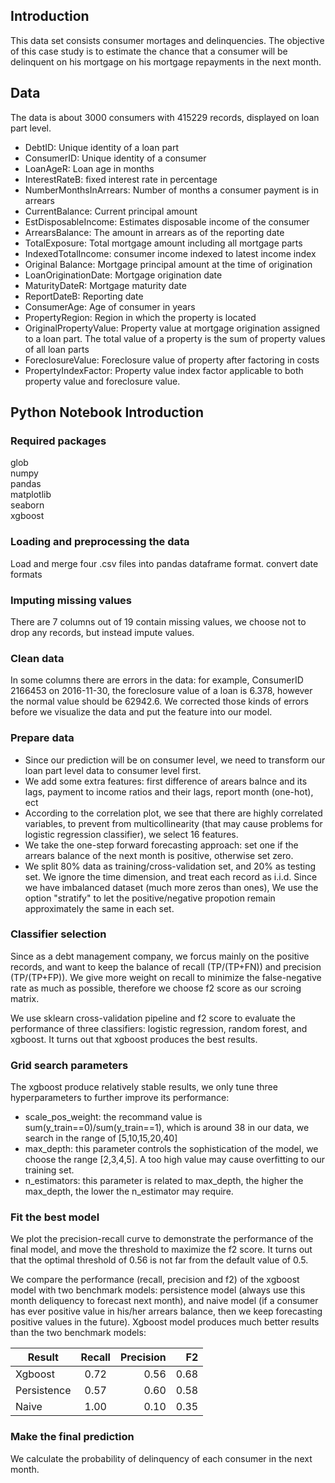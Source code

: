 ## Introduction

This data set consists consumer mortages and delinquencies. The objective of this case study is to estimate the chance that a consumer will be delinquent on his mortgage on his mortgage repayments in the next month. 

## Data

The data is about 3000 consumers with 415229 records, displayed on loan part level.
-	DebtID: Unique identity of a loan part   
-	ConsumerID: Unique identity of a consumer  
-	LoanAgeR: Loan age in months  
-	InterestRateB: fixed interest rate in percentage  
-	NumberMonthsInArrears: Number of months a consumer payment is in arrears  
-	CurrentBalance: Current principal amount  
-	EstDisposableIncome: Estimates disposable income of the consumer  
-	ArrearsBalance: The amount in arrears as of the reporting date  
-	TotalExposure: Total mortgage amount including all mortgage parts  
-	IndexedTotalIncome: consumer income indexed to latest income index  
-	Original Balance: Mortgage principal amount at the time of origination  
-	LoanOriginationDate: Mortgage origination date  
-	MaturityDateR: Mortgage maturity date  
-	ReportDateB: Reporting date  
-	ConsumerAge: Age of consumer in years  
-	PropertyRegion: Region in which the property is located  
-	OriginalPropertyValue: Property value at mortgage origination assigned to a loan part. The total value of a property is the sum of property values of all loan parts   
-	ForeclosureValue: Foreclosure value of property after factoring in costs   
-	PropertyIndexFactor: Property value index factor applicable to both property value and foreclosure value.   

## Python Notebook Introduction 
### Required packages
glob  
numpy  
pandas  
matplotlib  
seaborn  
xgboost  

### Loading and preprocessing the data
Load and merge four .csv files into pandas dataframe format.
convert date formats

### Imputing missing values
There are 7 columns out of 19 contain missing values, we choose not to drop any records, but instead impute values. 

### Clean data
In some columns there are errors in the data: for example, ConsumerID 2166453 on 2016-11-30, the foreclosure value of a loan is 6.378, however the normal value should be 62942.6. We corrected those kinds of errors before we visualize the data and put the feature into our model.

### Prepare data
- Since our prediction will be on consumer level, we need to transform our loan part level data to consumer level first.
- We add some extra features: first difference of arears balnce and its lags, payment to income ratios and their lags, report month (one-hot), ect
- According to the correlation plot, we see that there are highly correlated variables, to prevent from multicollinearity (that may cause problems for logistic regression classifier), we select 16 features.
- We take the one-step forward forecasting approach: set one if the arrears balance of the next month is positive, otherwise set zero. 
- We split 80% data as training/cross-validation set, and 20% as testing set. We ignore the time dimension, and treat each record as i.i.d. 
  Since we have imbalanced dataset (much more zeros than ones), We use the option "stratify" to let the positive/negative propotion remain approximately the same in each set.
  
### Classifier selection
Since as a debt management company, we forcus mainly on the positive records, and want to keep the balance of recall (TP/(TP+FN)) and precision (TP/(TP+FP)). We give more weight on recall to minimize the false-negative rate as much as possible, therefore we choose f2 score as our scroing matrix. 

We use sklearn cross-validation pipeline and f2 score to evaluate the performance of three classifiers: logistic regression, random forest, and xgboost. It turns out that xgboost produces the best results.

### Grid search parameters
The xgboost produce relatively stable results, we only tune three hyperparameters to further improve its performance:
- scale_pos_weight: the recommand value is sum(y_train==0)/sum(y_train==1), which is around 38 in our data, we search in the range of [5,10,15,20,40]  
- max_depth: this parameter controls the sophistication of the model, we choose the range [2,3,4,5]. A too high value may cause overfitting to our training set.  
- n_estimators: this parameter is related to max_depth, the higher the max_depth, the lower the n_estimator may require.  


### Fit the best model
We plot the precision-recall curve to demonstrate the performance of the final model, and move the threshold to maximize the f2 score. It turns out that the optimal threshold of 0.56 is not far from the default value of 0.5. 

We compare the performance (recall, precision and f2) of the xgboost model with two benchmark models: persistence model (always use this month deliquency to forecast next month), and naive model (if a consumer has ever positive value in his/her arrears balance, then we keep forecasting positive values in the future). Xgboost model produces much better results than the two benchmark models:

| Result        | Recall        | Precision  | F2    |
| ------------- |:-------------:| ----------:| -----:|
| Xgboost       | 0.72          | 0.56       |0.68   |
| Persistence   | 0.57          | 0.60       |0.58   |
| Naive         | 1.00          | 0.10       |0.35   |

### Make the final prediction
We calculate the probability of delinquency of each consumer in the next month. 
